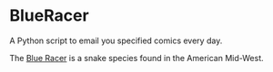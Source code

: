 BlueRacer
===========

A Python script to email you specified comics every day.


The [Blue Racer](https://en.wikipedia.org/wiki/Coluber_constrictor_foxii) is a snake species found in the American Mid-West.
